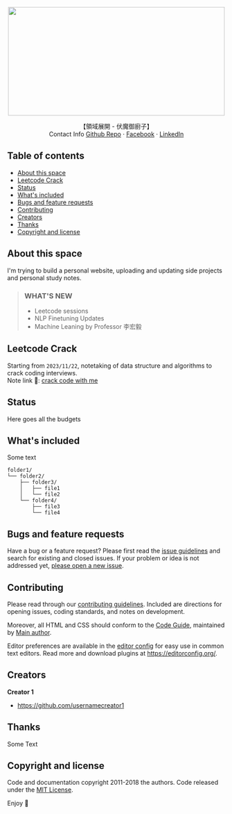 <p align="center">
    <img src="https://64.media.tumblr.com/4f2fbd52f4b2d786294823b1179ff81e/54b3600b6fb4d3bf-2a/s1280x1920/9a513a574561673d7d651f5a84d6f659a33c895f.gif" width=500 height=250>
  <p align="center">
    【領域展開 - 伏魔御廚子】
    <br>
    Contact Info
    <a href="https://github.com/stephanie0324">Github Repo</a>
    ·
    <a href="https://www.facebook.com/profile.php?id=100005029028402">Facebook</a>
    ·
    <a href="https://www.linkedin.com/in/stephanie-chiang-42100b165?utm_source=share&utm_campaign=share_via&utm_content=profile&utm_medium=ios_app">LinkedIn</a>
  </p>
</p>

## Table of contents
- [About this space](#about-this-space)
- [Leetcode Crack](#leetcode-crack)
- [Status](#status)
- [What's included](#whats-included)
- [Bugs and feature requests](#bugs-and-feature-requests)
- [Contributing](#contributing)
- [Creators](#creators)
- [Thanks](#thanks)
- [Copyright and license](#copyright-and-license)

## About this space
I'm trying to build a personal website, uploading and updating side projects and personal study notes.
> ### WHAT'S NEW
> * Leetcode sessions
> * NLP Finetuning Updates
> * Machine Leaning by Professor 李宏毅

## Leetcode Crack
Starting from ```2023/11/22```, notetaking of data structure and algorithms to crack coding interviews.  
Note link 📔: [crack code with me](https://github.com/stephanie0324/stephanie0324.github.io/blob/main/leetcode/intro.md)

## Status

Here goes all the budgets

## What's included

Some text

```text
folder1/
└── folder2/
    ├── folder3/
    │   ├── file1
    │   └── file2
    └── folder4/
        ├── file3
        └── file4
```

## Bugs and feature requests

Have a bug or a feature request? Please first read the [issue guidelines](https://reponame/blob/master/CONTRIBUTING.md) and search for existing and closed issues. If your problem or idea is not addressed yet, [please open a new issue](https://reponame/issues/new).

## Contributing

Please read through our [contributing guidelines](https://reponame/blob/master/CONTRIBUTING.md). Included are directions for opening issues, coding standards, and notes on development.

Moreover, all HTML and CSS should conform to the [Code Guide](https://github.com/mdo/code-guide), maintained by [Main author](https://github.com/usernamemainauthor).

Editor preferences are available in the [editor config](https://reponame/blob/master/.editorconfig) for easy use in common text editors. Read more and download plugins at <https://editorconfig.org/>.

## Creators

**Creator 1**

- <https://github.com/usernamecreator1>

## Thanks

Some Text

## Copyright and license

Code and documentation copyright 2011-2018 the authors. Code released under the [MIT License](https://reponame/blob/master/LICENSE).

Enjoy :metal:
